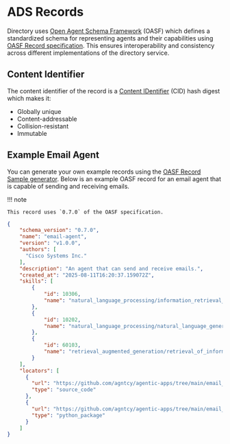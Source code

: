 # ADS Records

Directory uses [Open Agent Schema Framework](https://schema.oasf.outshift.com) (OASF) which defines a standardized schema for representing agents and their capabilities using [OASF Record specification](https://schema.oasf.outshift.com/0.7.0/objects/record). This ensures interoperability and consistency across different implementations of the directory service.

## Content Identifier

The content identifier of the record is a [Content IDentifier](https://github.com/multiformats/cid) (CID) hash digest which makes it:

- Globally unique
- Content-addressable
- Collision-resistant
- Immutable

## Example Email Agent

You can generate your own example records using the [OASF Record Sample generator](https://schema.oasf.outshift.com/sample/0.7.0/objects/record). Below is an example OASF record for an email agent that is capable of sending and receiving emails.

!!! note

    This record uses `0.7.0` of the OASF specification.

```json
{
    "schema_version": "0.7.0",
    "name": "email-agent",
    "version": "v1.0.0",
    "authors": [
      "Cisco Systems Inc."
    ],
    "description": "An agent that can send and receive emails.",
    "created_at": "2025-08-11T16:20:37.159072Z",
    "skills": [
        {
            "id": 10306,
            "name": "natural_language_processing/information_retrieval_synthesis/information_retrieval_synthesis_search"
        },
        {
            "id": 10202,
            "name": "natural_language_processing/natural_language_generation/summarization"
        },
        {
            "id": 60103,
            "name": "retrieval_augmented_generation/retrieval_of_information/document_retrieval"
        }
    ],
    "locators": [
      {
        "url": "https://github.com/agntcy/agentic-apps/tree/main/email_reviewer",
        "type": "source_code"
      },
      {
        "url": "https://github.com/agntcy/agentic-apps/tree/main/email_reviewer/pyproject.toml",
        "type": "python_package"
      }
    ]
}
```
